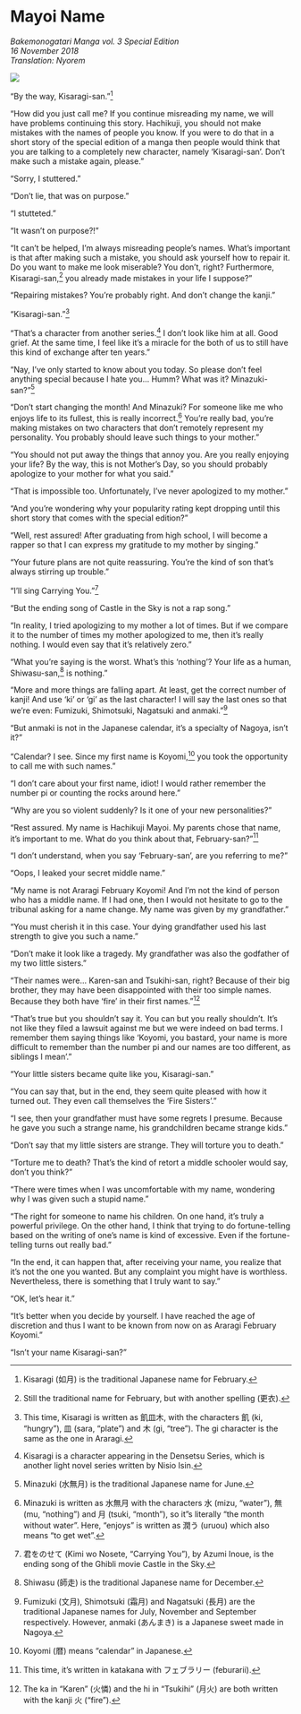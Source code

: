 # Mayoi Name

_Bakemonogatari Manga vol. 3 Special Edition_  
_16 November 2018_  
_Translation: Nyorem_

![](43_mayoi_name.jpg)

“By the way, Kisaragi-san.”[^1]

“How did you just call me? If you continue misreading my name, we will have problems continuing this story. Hachikuji, you should not make mistakes with the names of people you know. If you were to do that in a short story of the special edition of a manga then people would think that you are talking to a completely new character, namely ‘Kisaragi-san’. Don’t make such a mistake again, please.”

“Sorry, I stuttered.”

“Don’t lie, that was on purpose.”

“I stutteted.”

“It wasn’t on purpose?!”

“It can’t be helped, I’m always misreading people’s names. What’s important is that after making such a mistake, you should ask yourself how to repair it. Do you want to make me look miserable? You don’t, right? Furthermore, Kisaragi-san,[^2] you already made mistakes in your life I suppose?”

“Repairing mistakes? You’re probably right. And don’t change the kanji.”

“Kisaragi-san.”[^3]

“That’s a character from another series.[^4] I don’t look like him at all. Good grief. At the same time, I feel like it’s a miracle for the both of us to still have this kind of exchange after ten years.”

“Nay, I’ve only started to know about you today. So please don’t feel anything special because I hate you... Humm? What was it? Minazuki-san?”[^5]

“Don’t start changing the month! And Minazuki? For someone like me who enjoys life to its fullest, this is really incorrect.[^6] You’re really bad, you’re making mistakes on two characters that don’t remotely represent my personality. You probably should leave such things to your mother.”

“You should not put away the things that annoy you. Are you really enjoying your life? By the way, this is not Mother’s Day, so you should probably apologize to your mother for what you said.”

“That is impossible too. Unfortunately, I’ve never apologized to my mother.”

“And you’re wondering why your popularity rating kept dropping until this short story that comes with the special edition?”

“Well, rest assured! After graduating from high school, I will become a rapper so that I can express my gratitude to my mother by singing.”

“Your future plans are not quite reassuring. You’re the kind of son that’s always stirring up trouble.”

“I’ll sing Carrying You.”[^7]

“But the ending song of Castle in the Sky is not a rap song.”

“In reality, I tried apologizing to my mother a lot of times. But if we compare it to the number of times my mother apologized to me, then it’s really nothing. I would even say that it’s relatively zero.”

“What you’re saying is the worst. What’s this ‘nothing’? Your life as a human, Shiwasu-san,[^8] is nothing.”

“More and more things are falling apart. At least, get the correct number of kanji! And use ‘ki’ or ‘gi’ as the last character! I will say the last ones so that we’re even: Fumizuki, Shimotsuki, Nagatsuki and anmaki.”[^9]

“But anmaki is not in the Japanese calendar, it’s a specialty of Nagoya, isn’t it?”

“Calendar? I see. Since my first name is Koyomi,[^10] you took the opportunity to call me with such names.”

“I don’t care about your first name, idiot! I would rather remember the number pi or counting the rocks around here.”

“Why are you so violent suddenly? Is it one of your new personalities?”

“Rest assured. My name is Hachikuji Mayoi. My parents chose that name, it’s important to me. What do you think about that, February-san?”[^11]

“I don’t understand, when you say ‘February-san’, are you referring to me?”

“Oops, I leaked your secret middle name.”

“My name is not Araragi February Koyomi! And I’m not the kind of person who has a middle name. If I had one, then I would not hesitate to go to the tribunal asking for a name change. My name was given by my grandfather.”

“You must cherish it in this case. Your dying grandfather used his last strength to give you such a name.”

“Don’t make it look like a tragedy. My grandfather was also the godfather of my two little sisters.”

“Their names were... Karen-san and Tsukihi-san, right? Because of their big brother, they may have been disappointed with their too simple names. Because they both have ‘fire’ in their first names.”[^12]

“That’s true but you shouldn’t say it. You can but you really shouldn’t. It’s not like they filed a lawsuit against me but we were indeed on bad terms. I remember them saying things like ‘Koyomi, you bastard, your name is more difficult to remember than the number pi and our names are too different, as siblings I mean’.”

“Your little sisters became quite like you, Kisaragi-san.”

“You can say that, but in the end, they seem quite pleased with how it turned out. They even call themselves the ‘Fire Sisters’.”

“I see, then your grandfather must have some regrets I presume. Because he gave you such a strange name, his grandchildren became strange kids.”

“Don’t say that my little sisters are strange. They will torture you to death.”

“Torture me to death? That’s the kind of retort a middle schooler would say, don’t you think?”

“There were times when I was uncomfortable with my name, wondering why I was given such a stupid name.”

“The right for someone to name his children. On one hand, it’s truly a powerful privilege. On the other hand, I think that trying to do fortune-telling based on the writing of one’s name is kind of excessive. Even if the fortune-telling turns out really bad.”

“In the end, it can happen that, after receiving your name, you realize that it’s not the one you wanted. But any complaint you might have is worthless. Nevertheless, there is something that I truly want to say.”

“OK, let’s hear it.”

“It’s better when you decide by yourself. I have reached the age of discretion and thus I want to be known from now on as Araragi February Koyomi.”

“Isn’t your name Kisaragi-san?”

[^1]: Kisaragi (如月) is the traditional Japanese name for February.

[^2]: Still the traditional name for February, but with another spelling (更衣).

[^3]: This time, Kisaragi is written as 飢皿木, with the characters 飢 (ki, “hungry”), 皿 (sara, “plate”) and 木 (gi, “tree”). The gi character is the same as the one in Araragi.

[^4]: Kisaragi is a character appearing in the Densetsu Series, which is another light novel series written by Nisio Isin.

[^5]: Minazuki (水無月) is the traditional Japanese name for June.

[^6]: Minazuki is written as 水無月 with the characters 水 (mizu, “water”), 無 (mu, “nothing”) and 月 (tsuki, “month”), so it”s literally “the month without water”. Here, “enjoys” is written as 潤う (uruou) which also means “to get wet”.

[^7]: 君をのせて (Kimi wo Nosete, “Carrying You”), by Azumi Inoue, is the ending song of the Ghibli movie Castle in the Sky.

[^8]: Shiwasu (師走) is the traditional Japanese name for December.

[^9]: Fumizuki (文月), Shimotsuki (霜月) and Nagatsuki (長月) are the traditional Japanese names for July, November and September respectively. However, anmaki (あんまき) is a Japanese sweet made in Nagoya.

[^10]: Koyomi (暦) means “calendar” in Japanese.

[^11]: This time, it’s written in katakana with フェブラリー (feburarii).

[^12]: The ka in “Karen” (火憐) and the hi in “Tsukihi” (月火) are both written with the kanji 火 (“fire”).
